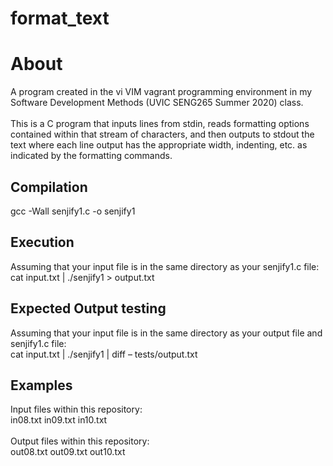 # format_text
<H1>About</H1>
  <body>
  A program created in the vi VIM vagrant programming environment in my Software Development Methods (UVIC SENG265 Summer 2020) class.<br><br> This is a C	program	that	inputs	lines	from stdin,	reads formatting	options	
contained	within	that	stream	of	characters,	and	then	outputs	to	stdout the text	
where	each	line	output	has	the	appropriate	width,	indenting,	etc.	as	indicated by	the	
formatting	commands.
    </body>
  <H2>Compilation</H2>
    <body>gcc -Wall senjify1.c -o senjify1</body>
  <H2>Execution</H2>
    <body> Assuming that your input file is in the same directory as your senjify1.c file: <br> cat input.txt | ./senjify1 > output.txt </body>
  <H2>Expected Output testing</H2>
    <body> Assuming that your input file is in the same directory as your output file and senjify1.c file: <br> cat input.txt | ./senjify1 | diff – tests/output.txt </body>
  <H2>Examples</H2>
    <body>Input files within this repository:<br>
      in08.txt in09.txt in10.txt<br><br>
      Output files within this repository:<br>
      out08.txt out09.txt out10.txt
      </body>
